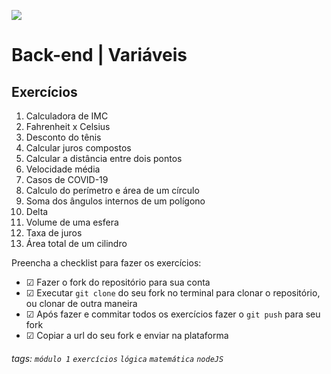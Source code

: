 ![](https://i.imgur.com/xG74tOh.png)

# Back-end | Variáveis

## Exercícios

1.  Calculadora de IMC
2.  Fahrenheit x Celsius
3.  Desconto do tênis
4.  Calcular juros compostos
5.  Calcular a distância entre dois pontos
6.  Velocidade média
7.  Casos de COVID-19
8.  Calculo do perímetro e área de um círculo
9.  Soma dos ângulos internos de um polígono
10. Delta
11. Volume de uma esfera
12. Taxa de juros
13. Área total de um cilindro

Preencha a checklist para fazer os exercícios:

-   ☑ Fazer o fork do repositório para sua conta
-   ☑ Executar `git clone` do seu fork no terminal para clonar o repositório, ou clonar de outra maneira
-   ☑ Após fazer e commitar todos os exercícios fazer o `git push` para seu fork
-   ☑ Copiar a url do seu fork e enviar na plataforma

###### tags: `módulo 1` `exercícios` `lógica` `matemática` `nodeJS`
